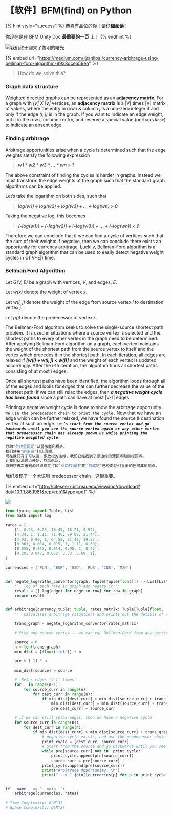 # 【软件】BFM\(find\) on Python

{% hint style="success" %}
恭喜有品位的你！请**仔细阅读**！

你现在是在 BFM Unity Doc **最重要的一页** 上！
{% endhint %}

![&#x6211;&#x4EEC;&#x7EC8;&#x4E8E;&#x8FCE;&#x6765;&#x4E86;&#x9ECE;&#x660E;&#x7684;&#x66D9;&#x5149;](.gitbook/assets/u-3153260481-2815876954-and-fm-26-and-gp-0.jpg)

{% embed url="https://medium.com/@anilpai/currency-arbitrage-using-bellman-ford-algorithm-8938dcea56ea" %}



> How do we solve this?

### Graph data structure <a id="297a"></a>

Weighted directed graphs can be represented as an **adjacency matrix**. For a graph with _\|V\| X \|V\|_ vertices, an **adjacency matrix** is a \|V\| times \|V\| matrix of values, where the entry in row _i_ & column _j_ is a non-zero integer if and only if the edge _\(i, j\)_ is in the graph. If you want to indicate an edge weight, put it in the row _i_, column _j_ entry, and reserve a special value \(perhaps `None`\) to indicate an absent edge.

### Finding arbitrage <a id="b951"></a>

Arbitrage opportunities arise when a cycle is determined such that the edge weights satisfy the following expression

> _**w1 \* w2 \* w3 \* … \* wn &gt; 1**_

The above constraint of finding the cycles is harder in graphs. Instead we must transform the edge weights of the graph such that the standard graph algorithms can be applied.

Let’s take the logarithm on both sides, such that

> _**log\(w1\) + log\(w2\) + log\(w3\) + … + log\(wn\) &gt; 0**_

Taking the negative log, this becomes

> _**\(-log\(w1\)\) + \(-log\(w2\)\) + \(-log\(w3\)\) + … + \(-log\(wn\)\) &lt; 0**_

Therefore we can conclude that if we can find a cycle of vertices such that the sum of their weights if negative, then we can conclude there exists an opportunity for currency arbitrage. Luckily, Bellman-Ford algorithm is a standard graph algorithm that can be used to easily detect negative weight cycles in O\(\|V\*E\|\) time.

### Bellman Ford Algorithm <a id="fe14"></a>

Let _G\(V, E\)_ be a graph with vertices, _V_, and edges, _E_.

Let _w\(x\)_ denote the weight of vertex _x_.

Let _w\(i, j\)_ denote the weight of the edge from source vertex _i_ to destination vertex _j_.

Let _p\(j\)_ denote the predecessor of vertex _j_.

The Bellman-Ford algorithm seeks to solve the single-source shortest path problem. It is used in situations where a source vertex is selected and the shortest paths to every other vertex in the graph need to be determined. After applying Bellman-Ford algorithm on a graph, each vertex maintains the weight of the shortest path from the source vertex to itself and the vertex which precedes it in the shortest path. In each iteration, all edges are relaxed if _**\[w\(i\) + w\(i, j\) &lt; w\(j\)\]**_ and the weight of each vertex is updated accordingly. After the i-th iteration, the algorithm finds all shortest paths consisting of at most _i_ edges.

Once all shortest paths have been identified, the algorithm loops through all of the edges and looks for edges that can further decrease the value of the shortest path. If we can still relax the edges, then _**a negative weight cycle has been found**_ since a path can have at most \|V-1\| edges.

Printing a negative weight cycle is done to show the arbitrage opportunity. `We use the predecessor chain to print the cycle.` Now that we have an edge which can be further relaxed, we have found the source & destination vertex of such an edge. `Let’s` _**`start from the source vertex and go backwards until you see the source vertex again or any other vertex that predecessor chain has already shown us while printing the negative weighted cycle.`**_

```python
打印"负权重周期"以显示套利机会。
我们使用"前驱链"打印周期。
现在我们有了可以进一步放松的边缘，我们已经找到了该边缘的源顶点和目标顶点。 
让我们从源顶点开始，然后返回，
直到您再次看到源顶点或在打印"负加权循环"时"前驱链"已经向我们显示的任何其他顶点。
```

我们发现了一个术语叫 predecessor chain，这很重要。

{% embed url="http://citeseerx.ist.psu.edu/viewdoc/download?doi=10.1.1.86.1981&rep=rep1&type=pdf" %}

![](.gitbook/assets/ping-mu-kuai-zhao-20200325-xia-wu-5.59.12.png)



```python
from typing import Tuple, List
from math import log

rates = [
    [1, 0.23, 0.25, 16.43, 18.21, 4.94],
    [4.34, 1, 1.11, 71.40, 79.09, 21.44],
    [3.93, 0.90, 1, 64.52, 71.48, 19.37],
    [0.061, 0.014, 0.015, 1, 1.11, 0.30],
    [0.055, 0.013, 0.014, 0.90, 1, 0.27],
    [0.20, 0.047, 0.052, 3.33, 3.69, 1],
]

currencies = ('PLN', 'EUR', 'USD', 'RUB', 'INR', 'MXN')


def negate_logarithm_convertor(graph: Tuple[Tuple[float]]) -> List[List[float]]:
    ''' log of each rate in graph and negate it'''
    result = [[-log(edge) for edge in row] for row in graph]
    return result


def arbitrage(currency_tuple: tuple, rates_matrix: Tuple[Tuple[float, ...]]):
    ''' Calculates arbitrage situations and prints out the details of this calculations'''

    trans_graph = negate_logarithm_convertor(rates_matrix)

    # Pick any source vertex -- we can run Bellman-Ford from any vertex and get the right result

    source = 0
    n = len(trans_graph)
    min_dist = [float('inf')] * n

    pre = [-1] * n
    
    min_dist[source] = source

    # 'Relax edges |V-1| times'
    for _ in range(n-1):
        for source_curr in range(n):
            for dest_curr in range(n):
                if min_dist[dest_curr] > min_dist[source_curr] + trans_graph[source_curr][dest_curr]:
                    min_dist[dest_curr] = min_dist[source_curr] + trans_graph[source_curr][dest_curr]
                    pre[dest_curr] = source_curr

    # if we can still relax edges, then we have a negative cycle
    for source_curr in range(n):
        for dest_curr in range(n):
            if min_dist[dest_curr] > min_dist[source_curr] + trans_graph[source_curr][dest_curr]:
                # negative cycle exists, and use the predecessor chain to print the cycle
                print_cycle = [dest_curr, source_curr]
                # Start from the source and go backwards until you see the source vertex again or any vertex that already exists in print_cycle array
                while pre[source_curr] not in  print_cycle:
                    print_cycle.append(pre[source_curr])
                    source_curr = pre[source_curr]
                print_cycle.append(pre[source_curr])
                print("Arbitrage Opportunity: \n")
                print(" --> ".join([currencies[p] for p in print_cycle[::-1]]))


if __name__ == "__main__":
    arbitrage(currencies, rates)

# Time Complexity: O(N^3)
# Space Complexity: O(N^2)
```

